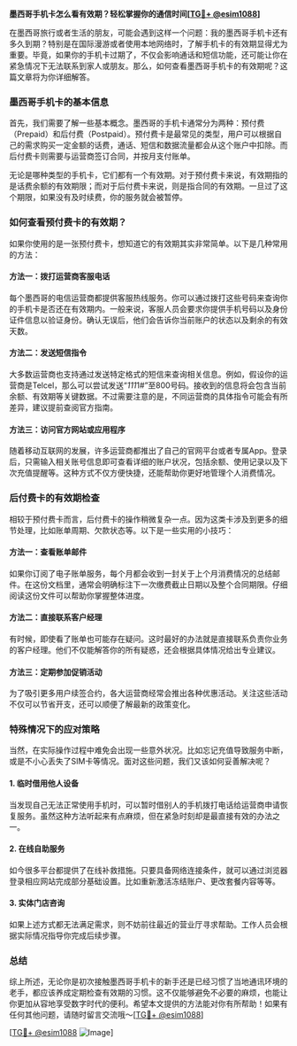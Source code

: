 **墨西哥手机卡怎么看有效期？轻松掌握你的通信时间[[TG💪+ @esim1088](https://t.me/s/esim1088)]**

在墨西哥旅行或者生活的朋友，可能会遇到这样一个问题：我的墨西哥手机卡还有多久到期？特别是在国际漫游或者使用本地网络时，了解手机卡的有效期显得尤为重要。毕竟，如果你的手机卡过期了，不仅会影响通话和短信功能，还可能让你在紧急情况下无法联系到家人或朋友。那么，如何查看墨西哥手机卡的有效期呢？这篇文章将为你详细解答。

### 墨西哥手机卡的基本信息

首先，我们需要了解一些基本概念。墨西哥的手机卡通常分为两种：预付费（Prepaid）和后付费（Postpaid）。预付费卡是最常见的类型，用户可以根据自己的需求购买一定金额的话费，通话、短信和数据流量都会从这个账户中扣除。而后付费卡则需要与运营商签订合同，并按月支付账单。

无论是哪种类型的手机卡，它们都有一个有效期。对于预付费卡来说，有效期指的是话费余额的有效期限；而对于后付费卡来说，则是指合同的有效期。一旦过了这个期限，如果没有及时续费，你的服务就会被暂停。

### 如何查看预付费卡的有效期？

如果你使用的是一张预付费卡，想知道它的有效期其实非常简单。以下是几种常用的方法：

#### 方法一：拨打运营商客服电话
每个墨西哥的电信运营商都提供客服热线服务。你可以通过拨打这些号码来查询你的手机卡是否还在有效期内。一般来说，客服人员会要求你提供手机号码以及身份证件信息以验证身份。确认无误后，他们会告诉你当前账户的状态以及剩余的有效天数。

#### 方法二：发送短信指令
大多数运营商也支持通过发送特定格式的短信来查询相关信息。例如，假设你的运营商是Telcel，那么可以尝试发送“*111*1#”至800号码。接收到的信息将会包含当前余额、有效期等关键数据。不过需要注意的是，不同运营商的具体指令可能会有所差异，建议提前查阅官方指南。

#### 方法三：访问官方网站或应用程序
随着移动互联网的发展，许多运营商都推出了自己的官网平台或者专属App。登录后，只需输入相关账号信息即可查看详细的账户状况，包括余额、使用记录以及下次充值提醒等。这种方式不仅方便快捷，还能帮助你更好地管理个人消费情况。

### 后付费卡的有效期检查

相较于预付费卡而言，后付费卡的操作稍微复杂一点。因为这类卡涉及到更多的细节处理，比如账单周期、欠款状态等。以下是一些实用的小技巧：

#### 方法一：查看账单邮件
如果你订阅了电子账单服务，每个月都会收到一封关于上个月消费情况的总结邮件。在这份文档里，通常会明确标注下一次缴费截止日期以及整个合同期限。仔细阅读这份文件可以帮助你掌握整体进度。

#### 方法二：直接联系客户经理
有时候，即使看了账单也可能存在疑问。这时最好的办法就是直接联系负责你业务的客户经理。他们不仅能解答你的所有疑惑，还会根据具体情况给出专业建议。

#### 方法三：定期参加促销活动
为了吸引更多用户续签合约，各大运营商经常会推出各种优惠活动。关注这些活动不仅可以节省开支，还可以顺便了解最新的政策变化。

### 特殊情况下的应对策略

当然，在实际操作过程中难免会出现一些意外状况。比如忘记充值导致服务中断，或是不小心丢失了SIM卡等情况。面对这些问题，我们又该如何妥善解决呢？

#### 1. 临时借用他人设备
当发现自己无法正常使用手机时，可以暂时借别人的手机拨打电话给运营商申请恢复服务。虽然这种方法听起来有点麻烦，但在紧急时刻却是最直接有效的办法之一。

#### 2. 在线自助服务
如今很多平台都提供了在线补救措施。只要具备网络连接条件，就可以通过浏览器登录相应网站完成部分基础设置。比如重新激活冻结账户、更改套餐内容等等。

#### 3. 实体门店咨询
如果上述方式都无法满足需求，则不妨前往最近的营业厅寻求帮助。工作人员会根据实际情况指导你完成后续步骤。

### 总结

综上所述，无论你是初次接触墨西哥手机卡的新手还是已经习惯了当地通讯环境的老手，都应该养成定期检查有效期的习惯。这不仅能够避免不必要的麻烦，也能让你更加从容地享受数字时代的便利。希望本文提供的方法能对你有所帮助！如果有任何其他问题，请随时留言交流哦～[[TG💪+ @esim1088](https://t.me/s/esim1088)]

[[TG💪+ @esim1088](https://t.me/s/esim1088) ![Image](https://i.postimg.cc/4NQfJmqS/Snipaste-2025-05-13-00-14-12.png)]